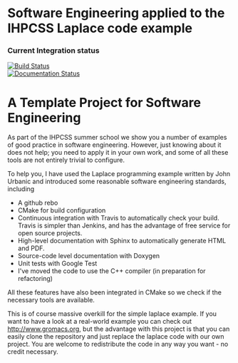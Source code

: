 # Software Engineering applied to the IHPCSS Laplace code example

### Current Integration status
[![Build Status](https://travis-ci.org/eriklindahl/ihpcss-laplace.svg?branch=master)](https://travis-ci.org/eriklindahl/ihpcss-laplace)
<br>
[![Documentation Status](https://readthedocs.org/projects/ihpcss-laplace/badge/?version=latest)](https://ihpcss-laplace.readthedocs.io/en/latest/?badge=latest)

# A Template Project for Software Engineering
As part of the IHPCSS summer school we show you a number of examples of good practice
in software engineering. However, just knowing about it does not help; you need to 
apply it in your own work, and some of all these tools are not entirely trivial to 
configure.

To help you, I have used the Laplace programming example written by John Urbanic and
introduced some reasonable software engineering standards, including

* A github rebo
* CMake for build configuration
* Continuous integration with Travis to automatically check your build. Travis is
  simpler than Jenkins, and has the advantage of free service for open source projects.
* High-level documentation with Sphinx to automatically generate HTML and PDF.
* Source-code level documentation with Doxygen
* Unit tests with Google Test
* I've moved the code to use the C++ compiler (in preparation for refactoring)

All these features have also been integrated in CMake so we check if the 
necessary tools are available.

This is of course massive overkill for the simple laplace example. If you want
to have a look at a real-world example you can check out http://www.gromacs.org, but
the advantage with this project is that you can easily clone the repository and
just replace the laplace code with our own project. You are welcome to redistribute
the code in any way you want - no credit necessary.






